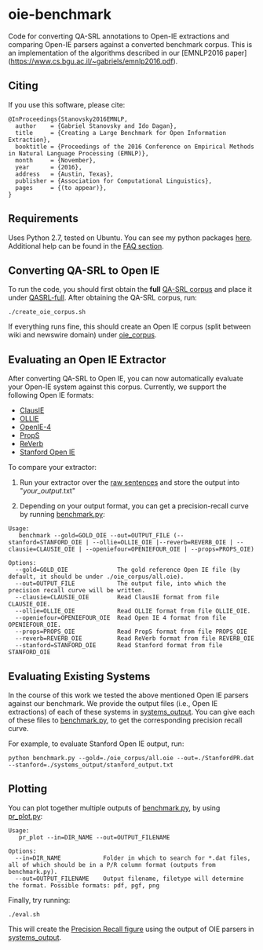 # oie-benchmark

Code for converting QA-SRL annotations to Open-IE extractions and comparing Open-IE parsers against a converted benchmark corpus.
This is an implementation of the algorithms described in our [EMNLP2016 paper] (https://www.cs.bgu.ac.il/~gabriels/emnlp2016.pdf).

Citing
------
If you use this software, please cite:
```
@InProceedings{Stanovsky2016EMNLP,
  author    = {Gabriel Stanovsky and Ido Dagan},
  title     = {Creating a Large Benchmark for Open Information Extraction},
  booktitle = {Proceedings of the 2016 Conference on Empirical Methods in Natural Language Processing (EMNLP)},
  month     = {November},
  year      = {2016},
  address   = {Austin, Texas},
  publisher = {Association for Computational Linguistics},
  pages     = {(to appear)},
}
```

Requirements
------------
Uses Python 2.7, tested on Ubuntu.
You can see my python packages [here](requirements.txt).
Additional help can be found in the [FAQ section](faq.txt).

Converting QA-SRL to Open IE
----------------------------
To run the code, you should first obtain the **full** [QA-SRL corpus](https://dada.cs.washington.edu/qasrl/#dataset) and place it under [QASRL-full](QASRL-full).
After obtaining the QA-SRL corpus, run:
```
./create_oie_corpus.sh
```

If everything runs fine, this should create an Open IE corpus (split between wiki and newswire domain) under [oie_corpus](oie_corpus).

Evaluating an Open IE Extractor
-----------------------------
After converting QA-SRL to Open IE, you can now automatically evaluate your Open-IE system against this corpus.
Currently, we support the following Open IE formats:

* [ClausIE](https://www.mpi-inf.mpg.de/departments/databases-and-information-systems/software/clausie/)
* [OLLIE](http://knowitall.github.io/ollie/)
* [OpenIE-4](https://github.com/allenai/openie-standalone)
* [PropS](http://u.cs.biu.ac.il/~stanovg/props.html)
* [ReVerb](http://reverb.cs.washington.edu/)
* [Stanford Open IE](http://nlp.stanford.edu/software/openie.html)

To compare your extractor:

1. Run your extractor over the [raw sentences](raw_sentences) and store the output into "*your_output*.txt"

2. Depending on your output format, you can get a precision-recall curve by running [benchmark.py](benchmark.py):
``` 
Usage:
   benchmark --gold=GOLD_OIE --out=OUTPUT_FILE (--stanford=STANFORD_OIE | --ollie=OLLIE_OIE |--reverb=REVERB_OIE | --clausie=CLAUSIE_OIE | --openiefour=OPENIEFOUR_OIE | --props=PROPS_OIE)

Options:
  --gold=GOLD_OIE              The gold reference Open IE file (by default, it should be under ./oie_corpus/all.oie).
  --out=OUTPUT_FILE            The output file, into which the precision recall curve will be written.
  --clausie=CLAUSIE_OIE        Read ClausIE format from file CLAUSIE_OIE.
  --ollie=OLLIE_OIE            Read OLLIE format from file OLLIE_OIE.
  --openiefour=OPENIEFOUR_OIE  Read Open IE 4 format from file OPENIEFOUR_OIE.
  --props=PROPS_OIE            Read PropS format from file PROPS_OIE
  --reverb=REVERB_OIE          Read ReVerb format from file REVERB_OIE
  --stanford=STANFORD_OIE      Read Stanford format from file STANFORD_OIE
```

Evaluating Existing Systems
---------------------------

In the course of this work we tested the above mentioned Open IE parsers against our benchmark.
We provide the output files (i.e., Open IE extractions) of each of these
systems in [systems_output](systems_output).
You can give each of these files to [benchmark.py](benchmark.py), to
get the corresponding precision recall curve.

For example, to evaluate Stanford Open IE output, run:
```
python benchmark.py --gold=./oie_corpus/all.oie --out=./StanfordPR.dat --stanford=./systems_output/stanford_output.txt
```

Plotting
--------

You can plot together multiple outputs of [benchmark.py](benchmark.py), by using [pr_plot.py](pr_plot.py):

```
Usage:
   pr_plot --in=DIR_NAME --out=OUTPUT_FILENAME 

Options:
  --in=DIR_NAME            Folder in which to search for *.dat files, all of which should be in a P/R column format (outputs from benchmark.py).
  --out=OUTPUT_FILENAME    Output filename, filetype will determine the format. Possible formats: pdf, pgf, png
```

Finally, try running:

```
./eval.sh
```

This will create the [Precision Recall figure](./eval/eval.png) using the output of OIE parsers in [systems_output](systems_output).


